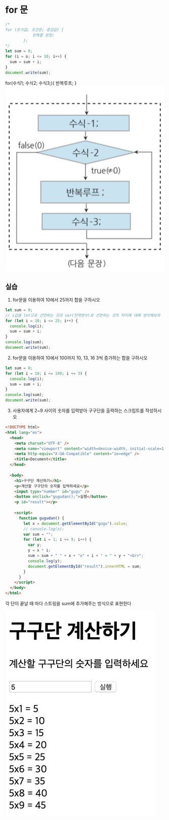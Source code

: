 # for 문

```js
/* 
for (초기값; 조건문; 증감값) {
            반복할 문장;
        }; 
*/
let sum = 0;
for (i = o; i <= 10; i++) {
  sum = sum + i;
}
document.write(sum);
```

for(수식1; 수식2; 수식3;){
반복루프;
}
![javascript for문](./imgs/jsfor.png)

## 실습

1. for문을 이용하여 10에서 25까지 합을 구하시오

```js
let sum = 0;
// i값을 let으로 선언하는 것과 var(전역변수)로 선언하는 것의 차이에 대해 생각해보자
for (let i = 10; i <= 25; i++) {
  console.log(i);
  sum = sum + i;
}
console.log(sum);
document.write(sum);
```

2. for문을 이용하여 10에서 100까지 10, 13, 16 3씩 증가하는 합을 구하시오

```js
let sum = 0;
for (let i = 10; i <= 100; i += 3) {
  console.log(i);
  sum = sum + i;
}
console.log(sum);
document.write(sum);
```

3. 사용자에게 2~9 사이의 숫자를 입력받아 구구단을 출력하는 스크립트를 작성하시오

```html
<!DOCTYPE html>
<html lang="en">
  <head>
    <meta charset="UTF-8" />
    <meta name="viewport" content="width=device-width, initial-scale=1.0" />
    <meta http-equiv="X-UA-Compatible" content="ie=edge" />
    <title>Document</title>
  </head>

  <body>
    <h1>구구단 계산하기</h1>
    <p>계산할 구구단의 숫자를 입력하세요</p>
    <input type="number" id="gugu" />
    <button onclick="gugudan();">실행</button>
    <p id="result"></p>

    <script>
      function gugudan() {
        let x = document.getElementById("gugu").value;
        // console.log(x);
        var sum = "";
        for (let i = 1; i <= 9; i++) {
          var y;
          y = x * i;
          sum = sum + " " + x + "x" + i + " = " + y + "<br>";
          console.log(y);
          document.getElementById("result").innerHTML = sum;
        }
      }
    </script>
  </body>
</html>
```

각 단이 끝날 때 마다 스트링을 sum에 추가해주는 방식으로 표현한다

![javascript for문](./imgs/jsforgugu.png)
